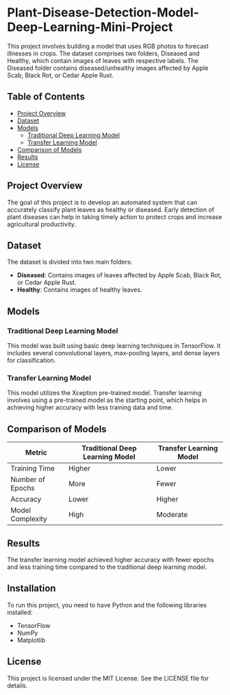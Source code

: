 # Plant-Disease-Detection-Model-Deep-Learning-Mini-Project

This project involves building a model that uses RGB photos to forecast illnesses in crops. The dataset comprises two folders, Diseased and Healthy, which contain images of leaves with respective labels. The Diseased folder contains diseased/unhealthy images affected by Apple Scab, Black Rot, or Cedar Apple Rust.

## Table of Contents

- [Project Overview](#project-overview)
- [Dataset](#dataset)
- [Models](#models)
  - [Traditional Deep Learning Model](#traditional-deep-learning-model)
  - [Transfer Learning Model](#transfer-learning-model)
- [Comparison of Models](#comparison-of-models)
- [Results](#results)
- [License](#license)

## Project Overview

The goal of this project is to develop an automated system that can accurately classify plant leaves as healthy or diseased. Early detection of plant diseases can help in taking timely action to protect crops and increase agricultural productivity.

## Dataset

The dataset is divided into two main folders:
- **Diseased**: Contains images of leaves affected by Apple Scab, Black Rot, or Cedar Apple Rust.
- **Healthy**: Contains images of healthy leaves.

## Models

### Traditional Deep Learning Model

This model was built using basic deep learning techniques in TensorFlow. It includes several convolutional layers, max-pooling layers, and dense layers for classification.

### Transfer Learning Model

This model utilizes the Xception pre-trained model. Transfer learning involves using a pre-trained model as the starting point, which helps in achieving higher accuracy with less training data and time.

## Comparison of Models

| Metric               | Traditional Deep Learning Model | Transfer Learning Model |
|----------------------|---------------------------------|-------------------------|
| Training Time        | Higher                          | Lower                   |
| Number of Epochs     | More                            | Fewer                   |
| Accuracy             | Lower                           | Higher                  |
| Model Complexity     | High                            | Moderate                |

## Results

The transfer learning model achieved higher accuracy with fewer epochs and less training time compared to the traditional deep learning model.

## Installation

To run this project, you need to have Python and the following libraries installed:

- TensorFlow
- NumPy
- Matplotlib

## License
This project is licensed under the MIT License. See the LICENSE file for details.

